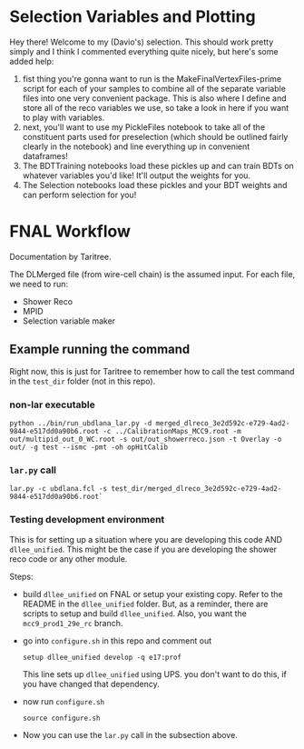 # Selection Variables and Plotting

Hey there! Welcome to my (Davio's) selection.
This should work pretty simply and I think I commented everything quite nicely, but here's some added help:


1) fist thing you're gonna want to run is the MakeFinalVertexFiles-prime script for each of your samples to combine all of the separate variable files into one very convenient package. This is also where I define and store all of the reco variables we use, so take a look in here if you want to play with variables.
2) next, you'll want to use my PickleFiles notebook to take all of the constituent parts used for preselection (which should be outlined fairly clearly in the notebook) and line everything up in convenient dataframes!
3) The BDTTraining notebooks load these pickles up and can train BDTs on whatever variables you'd like! It'll output the weights for you.
4) The Selection notebooks load these pickles and your BDT weights and can perform selection for you!

# FNAL Workflow

Documentation by Taritree.

The DLMerged file (from wire-cell chain) is the assumed input.
For each file, we need to run:
* Shower Reco
* MPID
* Selection variable maker


## Example running the command

Right now, this is just for Taritree to remember how to call the test command in the `test_dir` folder (not in this repo).


### non-lar executable

```
python ../bin/run_ubdlana_lar.py -d merged_dlreco_3e2d592c-e729-4ad2-9844-e517dd0a90b6.root -c ../CalibrationMaps_MCC9.root -m out/multipid_out_0_WC.root -s out/out_showerreco.json -t Overlay -o out/ -g test --ismc -pmt -oh opHitCalib
```

### `lar.py` call

```
lar.py -c ubdlana.fcl -s test_dir/merged_dlreco_3e2d592c-e729-4ad2-9844-e517dd0a90b6.root`
```

### Testing development environment

This is for setting up a situation where you are developing this code AND `dllee_unified`.
This might be the case if you are developing the shower reco code or any other module.

Steps:

* build `dllee_unified` on FNAL or setup your existing copy.  Refer to the README in the `dllee_unified` folder. 
  But, as a reminder, there are scripts to setup and build `dllee_unified`. Also, you want the `mcc9_prod1_29e_rc` branch.
* go into `configure.sh` in this repo and comment out 

      setup dllee_unified develop -q e17:prof

  This line sets up `dllee_unified` using UPS. you don't want to do this, if you have changed that dependency.
* now run `configure.sh`

      source configure.sh


* Now you can use the `lar.py` call in the subsection above.